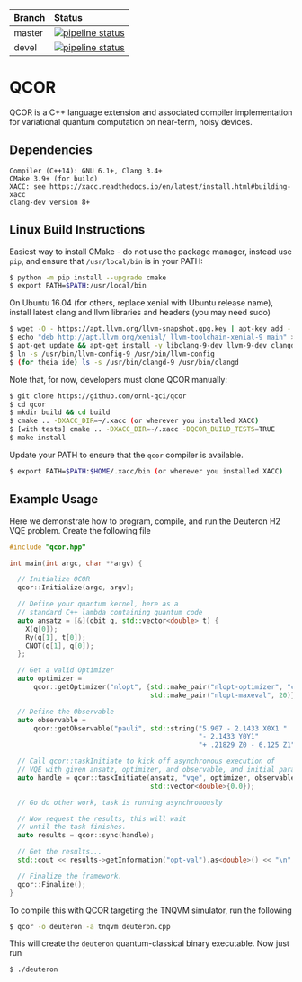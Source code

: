 | Branch | Status |
|:-------|:-------|
|master | [![pipeline status](https://code.ornl.gov/qci/qcor/badges/master/pipeline.svg)](https://code.ornl.gov/qci/qcor/commits/master) |
|devel | [![pipeline status](https://code.ornl.gov/qci/qcor/badges/master/pipeline.svg)](https://code.ornl.gov/qci/qcor/commits/master) | 

# QCOR

QCOR is a C++ language extension and associated compiler implementation
for variational quantum computation on near-term, noisy devices.


## Dependencies
```
Compiler (C++14): GNU 6.1+, Clang 3.4+
CMake 3.9+ (for build)
XACC: see https://xacc.readthedocs.io/en/latest/install.html#building-xacc
clang-dev version 8+
```
## Linux Build Instructions
Easiest way to install CMake - do not use the package manager, 
instead use `pip`, and ensure that `/usr/local/bin` is in your PATH:
```bash
$ python -m pip install --upgrade cmake
$ export PATH=$PATH:/usr/local/bin
```

On Ubuntu 16.04 (for others, replace xenial with Ubuntu release name), 
install latest clang and llvm libraries and headers (you may need sudo)
```bash
$ wget -O - https://apt.llvm.org/llvm-snapshot.gpg.key | apt-key add -
$ echo "deb http://apt.llvm.org/xenial/ llvm-toolchain-xenial-9 main" > /etc/apt/sources.list.d/llvm.list
$ apt-get update && apt-get install -y libclang-9-dev llvm-9-dev clangd-9
$ ln -s /usr/bin/llvm-config-9 /usr/bin/llvm-config
$ (for theia ide) ls -s /usr/bin/clangd-9 /usr/bin/clangd
```

Note that, for now, developers must clone QCOR manually:
``` bash
$ git clone https://github.com/ornl-qci/qcor
$ cd qcor
$ mkdir build && cd build
$ cmake .. -DXACC_DIR=~/.xacc (or wherever you installed XACC) 
$ [with tests] cmake .. -DXACC_DIR=~/.xacc -DQCOR_BUILD_TESTS=TRUE 
$ make install
```
Update your PATH to ensure that the ```qcor``` compiler is available.
```bash
$ export PATH=$PATH:$HOME/.xacc/bin (or wherever you installed XACC)
```

## Example Usage

Here we demonstrate how to program, compile, and run the Deuteron H2 VQE problem. Create
the following file

```cpp
#include "qcor.hpp"

int main(int argc, char **argv) {

  // Initialize QCOR
  qcor::Initialize(argc, argv);

  // Define your quantum kernel, here as a
  // standard C++ lambda containing quantum code
  auto ansatz = [&](qbit q, std::vector<double> t) {
    X(q[0]);
    Ry(q[1], t[0]);
    CNOT(q[1], q[0]);
  };

  // Get a valid Optimizer
  auto optimizer =
      qcor::getOptimizer("nlopt", {std::make_pair("nlopt-optimizer", "cobyla"),
                                   std::make_pair("nlopt-maxeval", 20)});

  // Define the Observable
  auto observable =
      qcor::getObservable("pauli", std::string("5.907 - 2.1433 X0X1 "
                                               "- 2.1433 Y0Y1"
                                               "+ .21829 Z0 - 6.125 Z1"));

  // Call qcor::taskInitiate to kick off asynchronous execution of
  // VQE with given ansatz, optimizer, and observable, and initial params 0.0
  auto handle = qcor::taskInitiate(ansatz, "vqe", optimizer, observable,
                                   std::vector<double>{0.0});

  // Go do other work, task is running asynchronously

  // Now request the results, this will wait
  // until the task finishes.
  auto results = qcor::sync(handle);

  // Get the results...
  std::cout << results->getInformation("opt-val").as<double>() << "\n";

  // Finalize the framework.
  qcor::Finalize();
}

```
To compile this with QCOR targeting the TNQVM simulator, run the following

```bash
$ qcor -o deuteron -a tnqvm deuteron.cpp
```
This will create the ```deuteron``` quantum-classical binary executable.
Now just run
```bash
$ ./deuteron 
```
